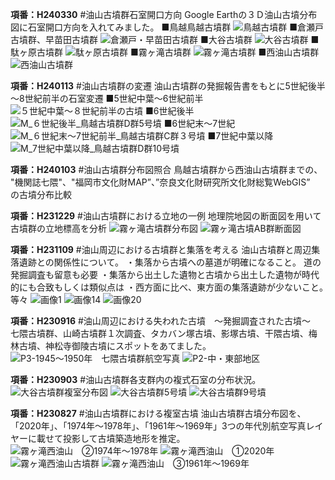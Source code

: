 **項番：H240330**
#油山古墳群石室開口方向
Google Earthの３Ｄ油山古墳分布図に石室開口方向を入れてみました。
■鳥越鳥越古墳群
![鳥越古墳群](https://github.com/tateana1978/aburayama-data-science/assets/146042477/73410855-9f59-4c43-89df-2c7e8373f746)
■倉瀬戸古墳群、早苗田古墳群
![倉瀬戸・早苗田古墳群](https://github.com/tateana1978/aburayama-data-science/assets/146042477/07255766-cc29-47db-a565-9b2315c11aaa)
■大谷古墳群
![大谷古墳群](https://github.com/tateana1978/aburayama-data-science/assets/146042477/1184bf1b-95c2-4a03-a7a6-3aea4d929490)
■駄ヶ原古墳群
![駄ヶ原古墳群](https://github.com/tateana1978/aburayama-data-science/assets/146042477/cda62596-c292-4c97-b77b-83f013b7f92f)
■霧ヶ滝古墳群
![霧ヶ滝古墳群](https://github.com/tateana1978/aburayama-data-science/assets/146042477/d8d3bab6-5451-4d03-9967-f4af170555ad)
■西油山古墳群
![西油山古墳群](https://github.com/tateana1978/aburayama-data-science/assets/146042477/6fea1c0d-7518-4b5b-9a44-53ad6cf8c376)

**項番：H240113**
#油山古墳群の変遷
油山古墳群の発掘報告書をもとに5世紀後半～8世紀前半の石室変遷
■5世紀中葉～6世紀前半
![５世紀中葉～８世紀前半の古墳](https://github.com/tateana1978/aburayama-data-science/assets/146042477/9b5f8675-ceab-417c-9f3c-74119759e2f3)
■6世紀後半
![M_６世紀後半_鳥越古墳群D群5号墳](https://github.com/tateana1978/aburayama-data-science/assets/146042477/65b23158-1c4a-4a47-9a27-c6c264948994)
■6世紀末～7世紀
![M_６世紀末～7世紀前半_鳥越古墳群C群３号墳](https://github.com/tateana1978/aburayama-data-science/assets/146042477/f3b9969e-5b93-4699-91f5-31f5040ec8ad)
■7世紀中葉以降
![M_7世紀中葉以降_鳥越古墳群D群10号墳](https://github.com/tateana1978/aburayama-data-science/assets/146042477/b13841d7-d71a-4a85-9003-063f924b9f90)

**項番：H240103**
#油山古墳群分布図照合
鳥越古墳群から西油山古墳群までの、
"機関誌七隈"、"福岡市文化財MAP”、”奈良文化財研究所文化財総覧WebGIS”　の古墳分布比較 

**項番：H231229**
#油山古墳群における立地の一例
地理院地図の断面図を用いて古墳群の立地標高を分析
![霧ヶ滝古墳群分布図](https://github.com/tateana1978/aburayama-data-science/assets/146042477/2d243cb3-f0a9-4d2f-b44a-f4dcd34cad92)
![霧ヶ滝古墳AB群断面図](https://github.com/tateana1978/aburayama-data-science/assets/146042477/d1006d69-bccf-4ce6-9057-0840d0fd5771)

**項番：H231109**
#油山周辺における古墳群と集落を考える
油山古墳群と周辺集落遺跡との関係性について。
・集落から古墳への墓道が明確になること。 道の発掘調査も留意も必要
・集落から出土した遺物と古墳から出土した遺物が時代的にも合致もしくは類似点は
・西方面に比べ、東方面の集落遺跡が少ないこと。　等々
![画像1](https://github.com/tateana1978/aburayama-data-science/assets/146042477/2557470a-1e00-42ee-9b6b-104b07b822d2)
![画像14](https://github.com/tateana1978/aburayama-data-science/assets/146042477/c5ea29a3-cb20-4f69-bc57-c72437fce38a)
![画像20](https://github.com/tateana1978/aburayama-data-science/assets/146042477/15f92b81-492b-411b-bfa2-34215e81f272)

**項番：H230916**
#油山周辺における失われた古墳　～発掘調査された古墳～　
七隈古墳群、山崎古墳群１次調査、タカバン塚古墳、影塚古墳、干隈古墳、梅林古墳、神松寺御陵古墳にスポットをあてました。
![P3-1945～1950年　七隈古墳群航空写真](https://github.com/tateana1978/aburayama-data-science/assets/146042477/e6ada872-45db-4985-8d79-b5dbe37bd5f4)
![P2-中・東部地区](https://github.com/tateana1978/aburayama-data-science/assets/146042477/51ae104f-652c-4a3b-98bb-975e3b9a56b9)

**項番：H230903**
#油山古墳群各支群内の複式石室の分布状況。
![大谷古墳群複室分布図](https://github.com/tateana1978/aburayama-data-science/assets/146042477/408a2f7c-0986-44d0-8511-cf27ddb494a0)
![大谷古墳群5号墳](https://github.com/tateana1978/aburayama-data-science/assets/146042477/5c12e5a5-1f65-4289-be77-054aa4921789)
![大谷古墳群9号墳](https://github.com/tateana1978/aburayama-data-science/assets/146042477/a9607908-ef73-4294-b205-b7ec1763c748)

**項番：H230827**
#油山古墳群における複室古墳
油山古墳群古墳分布図を、「2020年」、「1974年～1978年」、「1961年～1969年」3つの年代別航空写真レイヤーに載せて投影して古墳築造地形を推定。
![霧ヶ滝西油山　②1974年～1978年](https://github.com/tateana1978/aburayama-data-science/assets/146042477/0a75809d-82b2-4994-b418-6ce4a7282c98)
![霧ヶ滝西油山　①2020年](https://github.com/tateana1978/aburayama-data-science/assets/146042477/d6181d8d-5c71-4abc-9171-af38c61a43ee)
![霧ヶ滝西油山古墳群](https://github.com/tateana1978/aburayama-data-science/assets/146042477/73e34e02-8805-46da-bef6-4917fd6eb4cc)
![霧ヶ滝西油山　③1961年～1969年](https://github.com/tateana1978/aburayama-data-science/assets/146042477/401b5a2a-5087-4b56-b976-ac98d1f8ddbc)
